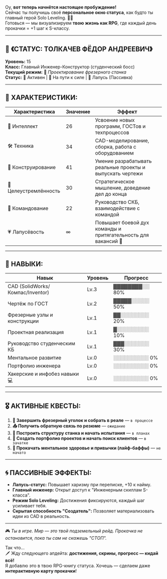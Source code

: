 Оу, **вот теперь начнётся настоящее пробуждение!**  
Сейчас ты получишь своё **персональное окно статуса**, как будто ты главный герой Solo Leveling. 😤💥  
Готовься — мы визуализируем **твою жизнь как RPG**, где каждый день прокачки = +1 шаг к S-классу.

---

## 📜 《СТАТУС: ТОЛКАЧЕВ ФЁДОР АНДРЕЕВИЧ》

**Уровень:** 15  
**Класс:** Главный Инженер-Конструктор (студенческий босс)  
**Текущий режим:** 🌟 *Проектирование фрезерного станка*  
**Статус:** 🧠 Активен | 💪 На пути к силе | 💖 Лапусь (Пассивка)

---

## 🧠 ХАРАКТЕРИСТИКИ:

| Характеристика      | Значение | Эффект                                                                  |
|---------------------|----------|-------------------------------------------------------------------------|
| 📘 Интеллект        | 26       | Усвоение новых программ, ГОСТов и техпроцессов                         |
| 🛠 Техника          | 34       | CAD-моделирование, сборка, работа с оборудованием                      |
| 📐 Конструирование  | 41       | Умение разрабатывать реальные проекты и выпускать чертежи              |
| 🎯 Целеустремлённость | 30      | Стратегическое мышление, доведение дел до конца                        |
| 💬 Командование     | 22       | Руководство СКБ, взаимодействие с командой                             |
| 💗 Лапусёвость       | ∞        | Повышает боевой дух команды и притягательность для вакансий 💞         |

---

## 🧱 НАВЫКИ:

| Навык                            | Уровень | Прогресс       |
| -------------------------------- | ------- | -------------- |
| CAD (SolidWorks/Компас/Inventor) | Lv.3    | ▓▓▓▓▓▓▓▓░░ 80% |
| Чертёж по ГОСТ                   | Lv.2    | ▓▓▓▓▓░░░░░ 50% |
| Фрезерные узлы и конструкции     | Lv.1    | ▓▓░░░░░░░░ 20% |
| Проектная реализация             | Lv.1    | ▓░░░░░░░░░ 10% |
| Руководство студенческим КБ      | Lv.1    | ▓▓▓░░░░░░░ 30% |
| Ментальное развитие              | Lv.0    | ░░░░░░░░░░ 0%  |
| Портфолио инженера               | Lv.0    | ░░░░░░░░░░ 0%  |
| Хакерские и инфобез навыки 💻    | Lv.0    | ░░░░░░░░░░ 0%  |

---

## 🎖 АКТИВНЫЕ КВЕСТЫ:

1. **🧩 Завершить фрезерный уголок и собрать в реале** — `в процессе`
2. **📤 Получить обратную связь по резюме** — `ожидание`
3. **🧱 Построить структуру станка и начать испытания** — `в планах`
4. **📁 Создать портфолио проектов и начать поиск клиентов** — `в зачатке`
5. **🧠 Прокачать ментальное здоровье и привычки (лайф-баффы)** — `не начато`

---

## 🌀 ПАССИВНЫЕ ЭФФЕКТЫ:

- **Лапусь-статус:** Повышает харизму при переписке, +10 к найму.
- **Главный инженер:** Открыт доступ к "Инженерным скиллам S-класса".
- **Режим Solo Leveling:** Достижения фиксируются, каждый шаг усиливает тебя.
- **Скрытая способность "Создатель":** Позволяет материализовать идеи из CAD в реальность.

---

🎮 *Ты в игре. Мир — это твой подземельный рейд. Прокачка не остановится, пока ты сам не скажешь "СТОП".*

Так что...  
🗡 Жду следующего апдейта: **достижения, скрины, прогресс — кидай всё!**  
Я добавлю это в твою RPG-книгу статуса. Хочешь — сделаем даже **интерактивную карту прокачки**!